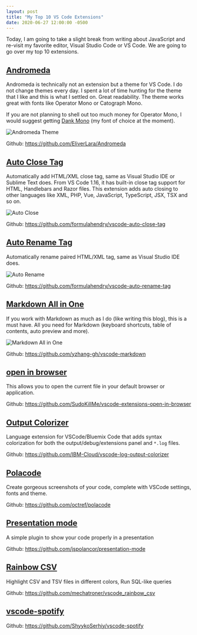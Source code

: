```yaml
---
layout: post
title: "My Top 10 VS Code Extensions"
date: 2020-06-27 12:00:00 -0500
---
```


Today, I am going to take a slight break from writing about JavaScript and re-visit my favorite editor, Visual Studio Code or VS Code. We are going to go over my top 10 extensions.

## [Andromeda](https://marketplace.visualstudio.com/items?itemName=EliverLara.andromeda)

Andromeda is technically not an extension but a theme for VS Code. I do not change themes every day. I spent a lot of time hunting for the theme that I like and this is what I settled on. Great readability. The theme works great with fonts like Operator Mono or Catograph Mono.

If you are not planning to shell out too much money for Operator Mono, I would suggest getting [Dank Mono](https://dank.sh/) (my font of choice at the moment).

![Andromeda Theme](/blog/assets/andromeda.png "Andromeda Theme")

Github: https://github.com/EliverLara/Andromeda

## [Auto Close Tag](https://marketplace.visualstudio.com/items?itemName=formulahendry.auto-close-tag)

Automatically add HTML/XML close tag, same as Visual Studio IDE or Sublime Text does. From VS Code 1.16, it has built-in close tag support for HTML, Handlebars and Razor files. This extension adds auto closing to other languages like XML, PHP, Vue, JavaScript, TypeScript, JSX, TSX and so on.

![Auto Close](/blog/assets/auto-close.gif "Auto Close")

Github: https://github.com/formulahendry/vscode-auto-close-tag

## [Auto Rename Tag](https://marketplace.visualstudio.com/items?itemName=formulahendry.auto-rename-tag)

Automatically rename paired HTML/XML tag, same as Visual Studio IDE does.

![Auto Rename](/blog/assets/auto-rename.gif "Auto Rename")

Github: https://github.com/formulahendry/vscode-auto-rename-tag

## [Markdown All in One](https://marketplace.visualstudio.com/items?itemName=yzhang.markdown-all-in-one)

If you work with Markdown as much as I do (like writing this blog), this is a must have. All you need for Markdown (keyboard shortcuts, table of contents, auto preview and more).

![Markdown All in One](/blog/assets/auto-rename.gif "Toggle Bold")

Github: https://github.com/yzhang-gh/vscode-markdown

## [open in browser](https://marketplace.visualstudio.com/items?itemName=techer.open-in-browser)

This allows you to open the current file in your default browser or application.

Github: https://github.com/SudoKillMe/vscode-extensions-open-in-browser

## [Output Colorizer](https://marketplace.visualstudio.com/items?itemName=IBM.output-colorizer)

Language extension for VSCode/Bluemix Code that adds syntax colorization for both the output/debug/extensions panel and `*.log` files.

Github: https://github.com/IBM-Cloud/vscode-log-output-colorizer

## [Polacode](https://marketplace.visualstudio.com/items?itemName=pnp.polacode)

Create gorgeous screenshots of your code, complete with VSCode settings, fonts and theme.

Github: https://github.com/octref/polacode

## [Presentation mode](https://marketplace.visualstudio.com/items?itemName=jspolancor.presentationmode)

A simple plugin to show your code properly in a presentation

Github: https://github.com/jspolancor/presentation-mode

## [Rainbow CSV](https://marketplace.visualstudio.com/items?itemName=mechatroner.rainbow-csv)

Highlight CSV and TSV files in different colors, Run SQL-like queries

Github: https://github.com/mechatroner/vscode_rainbow_csv

## [vscode-spotify](https://marketplace.visualstudio.com/items?itemName=shyykoserhiy.vscode-spotify)

Github: https://github.com/ShyykoSerhiy/vscode-spotify
